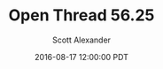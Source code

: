 ---
layout: podcast
title: "Open Thread 56.25"
author: Scott Alexander
description: https://slatestarcodex.com/2016/08/17/open-thread-56-25/
date: 2016-08-17 12:00:00 PDT
length: 59237
duration: 15
guid: open-thread-56-25
---